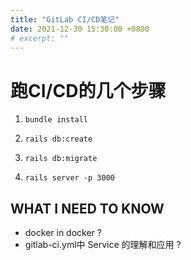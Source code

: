 ```yaml
---
title: "GitLab CI/CD笔记"
date: 2021-12-30 15:30:00 +0800
# excerpt: ""
---
```


# 跑CI/CD的几个步骤

1. `bundle install`

1. `rails db:create`

1. `rails db:migrate`

1. `rails server -p 3000`

## WHAT I NEED TO KNOW

- docker in docker ?
- gitlab-ci.yml中 Service 的理解和应用 ?
